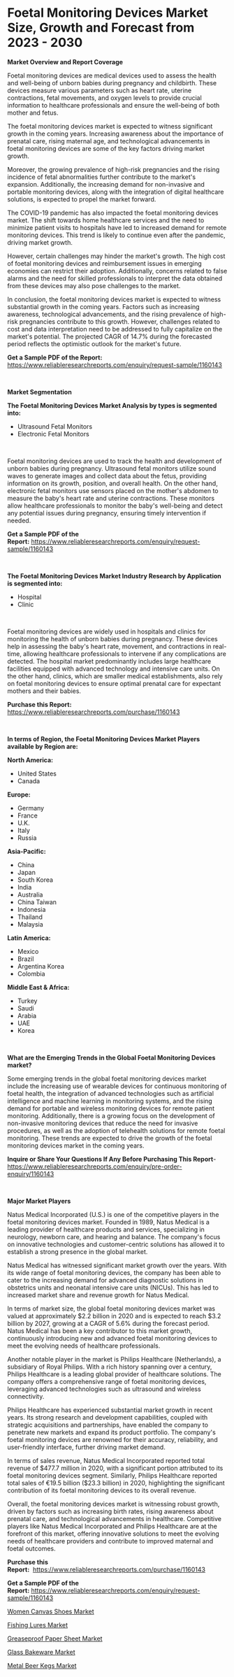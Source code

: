 <p><h1>Foetal Monitoring Devices Market Size, Growth and Forecast from 2023 - 2030</h1></p><p><strong>Market Overview and Report Coverage</strong></p>
<p><p>Foetal monitoring devices are medical devices used to assess the health and well-being of unborn babies during pregnancy and childbirth. These devices measure various parameters such as heart rate, uterine contractions, fetal movements, and oxygen levels to provide crucial information to healthcare professionals and ensure the well-being of both mother and fetus.</p><p>The foetal monitoring devices market is expected to witness significant growth in the coming years. Increasing awareness about the importance of prenatal care, rising maternal age, and technological advancements in foetal monitoring devices are some of the key factors driving market growth.</p><p>Moreover, the growing prevalence of high-risk pregnancies and the rising incidence of fetal abnormalities further contribute to the market's expansion. Additionally, the increasing demand for non-invasive and portable monitoring devices, along with the integration of digital healthcare solutions, is expected to propel the market forward.</p><p>The COVID-19 pandemic has also impacted the foetal monitoring devices market. The shift towards home healthcare services and the need to minimize patient visits to hospitals have led to increased demand for remote monitoring devices. This trend is likely to continue even after the pandemic, driving market growth.</p><p>However, certain challenges may hinder the market's growth. The high cost of foetal monitoring devices and reimbursement issues in emerging economies can restrict their adoption. Additionally, concerns related to false alarms and the need for skilled professionals to interpret the data obtained from these devices may also pose challenges to the market.</p><p>In conclusion, the foetal monitoring devices market is expected to witness substantial growth in the coming years. Factors such as increasing awareness, technological advancements, and the rising prevalence of high-risk pregnancies contribute to this growth. However, challenges related to cost and data interpretation need to be addressed to fully capitalize on the market's potential. The projected CAGR of 14.7% during the forecasted period reflects the optimistic outlook for the market's future.</p></p>
<p><strong>Get a Sample PDF of the Report:</strong> <a href="https://www.reliableresearchreports.com/enquiry/request-sample/1160143">https://www.reliableresearchreports.com/enquiry/request-sample/1160143</a></p>
<p>&nbsp;</p>
<p><strong>Market Segmentation</strong></p>
<p><strong>The Foetal Monitoring Devices Market Analysis by types is segmented into:</strong></p>
<p><ul><li>Ultrasound Fetal Monitors</li><li>Electronic Fetal Monitors</li></ul></p>
<p>&nbsp;</p>
<p><p>Foetal monitoring devices are used to track the health and development of unborn babies during pregnancy. Ultrasound fetal monitors utilize sound waves to generate images and collect data about the fetus, providing information on its growth, position, and overall health. On the other hand, electronic fetal monitors use sensors placed on the mother's abdomen to measure the baby's heart rate and uterine contractions. These monitors allow healthcare professionals to monitor the baby's well-being and detect any potential issues during pregnancy, ensuring timely intervention if needed.</p></p>
<p><strong>Get a Sample PDF of the Report:</strong>&nbsp;<a href="https://www.reliableresearchreports.com/enquiry/request-sample/1160143">https://www.reliableresearchreports.com/enquiry/request-sample/1160143</a></p>
<p>&nbsp;</p>
<p><strong>The Foetal Monitoring Devices Market Industry Research by Application is segmented into:</strong></p>
<p><ul><li>Hospital</li><li>Clinic</li></ul></p>
<p>&nbsp;</p>
<p><p>Foetal monitoring devices are widely used in hospitals and clinics for monitoring the health of unborn babies during pregnancy. These devices help in assessing the baby's heart rate, movement, and contractions in real-time, allowing healthcare professionals to intervene if any complications are detected. The hospital market predominantly includes large healthcare facilities equipped with advanced technology and intensive care units. On the other hand, clinics, which are smaller medical establishments, also rely on foetal monitoring devices to ensure optimal prenatal care for expectant mothers and their babies.</p></p>
<p><strong>Purchase this Report:</strong>&nbsp; <a href="https://www.reliableresearchreports.com/purchase/1160143">https://www.reliableresearchreports.com/purchase/1160143</a></p>
<p>&nbsp;</p>
<p><strong>In terms of Region, the Foetal Monitoring Devices Market Players available by Region are:</strong></p>
<p>
    <p> <strong> North America: </strong>
        <ul>
            <li>United States</li>
            <li>Canada</li>
        </ul>
        </p> 
    <p> <strong> Europe: </strong>
        <ul>
            <li>Germany</li>
            <li>France</li>
            <li>U.K.</li>
            <li>Italy</li>
            <li>Russia</li>
        </ul>
        </p> 
    <p> <strong> Asia-Pacific: </strong>
        <ul>
            <li>China</li>
            <li>Japan</li>
            <li>South Korea</li>
            <li>India</li>
            <li>Australia</li>
            <li>China Taiwan</li>
            <li>Indonesia</li>
            <li>Thailand</li>
            <li>Malaysia</li>
        </ul>
        </p> 
    <p> <strong> Latin America: </strong>
        <ul>
            <li>Mexico</li>
            <li>Brazil</li>
            <li>Argentina Korea</li>
            <li>Colombia</li>
        </ul>
        </p> 
    <p> <strong> Middle East & Africa: </strong>
        <ul>
            <li>Turkey</li>
            <li>Saudi</li>
            <li>Arabia</li>
            <li>UAE</li>
            <li>Korea</li>
        </ul>
    </p>
    </p>
<p>&nbsp;</p>
<p><strong>What are the Emerging Trends in the Global Foetal Monitoring Devices market?</strong></p>
<p><p>Some emerging trends in the global foetal monitoring devices market include the increasing use of wearable devices for continuous monitoring of foetal health, the integration of advanced technologies such as artificial intelligence and machine learning in monitoring systems, and the rising demand for portable and wireless monitoring devices for remote patient monitoring. Additionally, there is a growing focus on the development of non-invasive monitoring devices that reduce the need for invasive procedures, as well as the adoption of telehealth solutions for remote foetal monitoring. These trends are expected to drive the growth of the foetal monitoring devices market in the coming years.</p></p>
<p><strong>Inquire or Share Your Questions If Any Before Purchasing This Report</strong>- <a href="https://www.reliableresearchreports.com/enquiry/pre-order-enquiry/1160143">https://www.reliableresearchreports.com/enquiry/pre-order-enquiry/1160143</a></p>
<p>&nbsp;</p>
<p><strong>Major Market Players</strong></p>
<p><p>Natus Medical Incorporated (U.S.) is one of the competitive players in the foetal monitoring devices market. Founded in 1989, Natus Medical is a leading provider of healthcare products and services, specializing in neurology, newborn care, and hearing and balance. The company's focus on innovative technologies and customer-centric solutions has allowed it to establish a strong presence in the global market.</p><p>Natus Medical has witnessed significant market growth over the years. With its wide range of foetal monitoring devices, the company has been able to cater to the increasing demand for advanced diagnostic solutions in obstetrics units and neonatal intensive care units (NICUs). This has led to increased market share and revenue growth for Natus Medical.</p><p>In terms of market size, the global foetal monitoring devices market was valued at approximately $2.2 billion in 2020 and is expected to reach $3.2 billion by 2027, growing at a CAGR of 5.6% during the forecast period. Natus Medical has been a key contributor to this market growth, continuously introducing new and advanced foetal monitoring devices to meet the evolving needs of healthcare professionals.</p><p>Another notable player in the market is Philips Healthcare (Netherlands), a subsidiary of Royal Philips. With a rich history spanning over a century, Philips Healthcare is a leading global provider of healthcare solutions. The company offers a comprehensive range of foetal monitoring devices, leveraging advanced technologies such as ultrasound and wireless connectivity.</p><p>Philips Healthcare has experienced substantial market growth in recent years. Its strong research and development capabilities, coupled with strategic acquisitions and partnerships, have enabled the company to penetrate new markets and expand its product portfolio. The company's foetal monitoring devices are renowned for their accuracy, reliability, and user-friendly interface, further driving market demand.</p><p>In terms of sales revenue, Natus Medical Incorporated reported total revenue of $477.7 million in 2020, with a significant portion attributed to its foetal monitoring devices segment. Similarly, Philips Healthcare reported total sales of €19.5 billion ($23.3 billion) in 2020, highlighting the significant contribution of its foetal monitoring devices to its overall revenue.</p><p>Overall, the foetal monitoring devices market is witnessing robust growth, driven by factors such as increasing birth rates, rising awareness about prenatal care, and technological advancements in healthcare. Competitive players like Natus Medical Incorporated and Philips Healthcare are at the forefront of this market, offering innovative solutions to meet the evolving needs of healthcare providers and contribute to improved maternal and foetal outcomes.</p></p>
<p><strong>Purchase this Report:</strong>&nbsp;&nbsp;<a href="https://www.reliableresearchreports.com/purchase/1160143">https://www.reliableresearchreports.com/purchase/1160143</a></p>
<p></p>
<p><strong>Get a Sample PDF of the Report:</strong>&nbsp;<a href="https://www.reliableresearchreports.com/enquiry/request-sample/1160143">https://www.reliableresearchreports.com/enquiry/request-sample/1160143</a></p>
<p><p><a href="https://medium.com/@prakrishnarp23/women-canvas-shoes-market-size-growth-forecast-2023-2030-7fba4845acd3">Women Canvas Shoes Market</a></p><p><a href="https://www.linkedin.com/pulse/fishing-lures-market-size-share-amp-trends-analysis-report-application-tab3e/">Fishing Lures Market</a></p><p><a href="https://www.linkedin.com/pulse/greaseproof-paper-sheet-market-insights-players-forecast-till-qqv8c/">Greaseproof Paper Sheet Market</a></p><p><a href="https://medium.com/@rajuchacharp23/glass-bakeware-market-size-growth-forecast-2023-2030-d7b1f015568c">Glass Bakeware Market</a></p><p><a href="https://www.linkedin.com/pulse/metal-beer-kegs-market-research-report-unlocks-analysis-ajfxe/">Metal Beer Kegs Market</a></p></p>